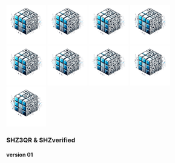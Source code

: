  ![SHUMZUlogo](/logo_SHUMZU.png) ![SHUMZUlogo](/logo_SHUMZU.png) ![SHUMZUlogo](/logo_SHUMZU.png)  ![SHUMZUlogo](/logo_SHUMZU.png)  ![SHUMZUlogo](/logo_SHUMZU.png)  ![SHUMZUlogo](/logo_SHUMZU.png)  ![SHUMZUlogo](/logo_SHUMZU.png)  ![SHUMZUlogo](/logo_SHUMZU.png)  ![SHUMZUlogo](/logo_SHUMZU.png)

### SHZ3QR & SHZverified

#### version 01
